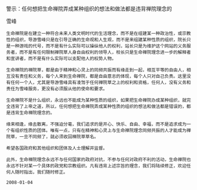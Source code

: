 警示：任何想把生命禅院弄成某种组织的想法和做法都是违背禅院理念的

雪峰


    生命禅院是在建立一种符合未来人类文明时代的生活理念，而不是在组建某一种政治性，或宗教性的组织，导游雪峰只是在引导正确的生命观和人生观，而不是来组建某种性质的组织，院长只是一种游戏的代号，而不是有什么实际可以操纵他人的权利，站长只是为维护这个网站的义务服务者，而不是有任何限制禅院草人身自由权利的领导人，校长只是生命禅院理念进一步的解释者和宣讲者，而不是有什么实际可以支配他人的权势人物。

    生命禅院的禅院草，都是由于精神和心灵上的同频共振而有缘走到一起，相互平等的自由人，相互没有责任和义务，每个人来到生命禅院，都是自由意志的体现，每个人只对自己负责。这里没有任何一个人，尤其是导游雪峰具有凌驾于任何禅院草之上的权利和资格，任何人，没有义务和责任为雪峰服务，更没有必须服从他的使命和要求。

    生命禅院不是什么组织，永远也不能成为某种性质的组织，如果把生命禅院办成某种组织，就完全违背了上帝之道，所以，任何想把生命禅院弄成某种性质的组织的想法和做法都是错误的，都是违背生命禅院理念的。

    缘来相逢，缘去散离，不强迫分毫，我们追求的是开心、快乐、自由、幸福，而不是追求成为一个有组织性质的团体。唯有一点，只有在精神和心灵上与生命禅院理念同频共振的人才能成为禅院草，一旦不同频了，就必须收回禅院草草名。

    希望各国政府和其他组织和团体及人士理解并监督。

    此外，生命禅院理念永远不与任何国家的政府对抗，不参与任何对政府不利的活动，生命禅院也永远不针对某一个具体的政党和宗教组织。凡有违背上述宗旨的理念，我们将陆续修正，欢迎任何人随时指出，我们随时修正。

    2008-01-04



